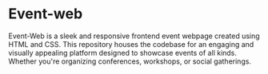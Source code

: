 # Event-web
Event-Web is a sleek and responsive frontend event webpage created using HTML and CSS. This repository houses the codebase for an engaging and visually appealing platform designed to showcase events of all kinds. Whether you're organizing conferences, workshops, or social gatherings.
